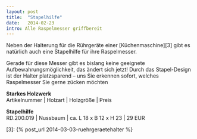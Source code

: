 ```yaml
---
layout: post
title:  "Stapelhilfe"
date:   2014-02-23
intro: Alle Raspelmesser griffbereit
---
```


Neben der Halterung für die Rührgeräte einer  [Küchenmaschine][3] gibt es natürlich auch eine Stapelhilfe für ihre Raspelmesser.

Gerade für diese Messer gibt es bislang keine geeignete Aufbewahrungsmöglichkeit, 
das ändert sich jetzt! Durch das Stapel-Design ist der Halter platzsparend – uns Sie erkennen sofort, 
welches Raspelmesser Sie gerne zücken möchten


**Starkes Holzwerk**   
Artikelnummer \| Holzart \| Holzgröße \| Preis

**Stapelhilfe**       
	RD.200.019  \| 	Nussbaum \| ca. L 18 x B 12 x H 23 \| 29 EUR



 [3]: {% post_url 2014-03-03-ruehrgeraetehalter %}